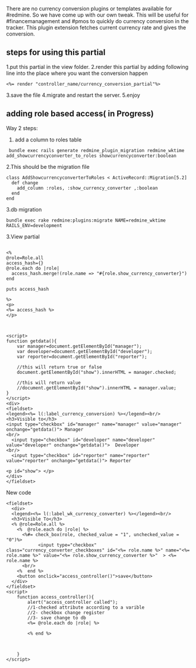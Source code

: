 There are no currency conversion plugins or templates available for #redmine. So we have come up with our own tweak. This will be useful for #financemanagement and #pmos to quickly do currency conversion in the tracker. This plugin extension fetches current currency rate and gives the conversion.

## steps for using this partial

1.put this partial in the view folder.
2.render this partial by adding following line into the place where you want the conversion happen
```
<%= render "controller_name/currency_conversion_partial"%>

```
3.save the file
4.migrate and restart the server.
5.enjoy

## adding role based access( in Progress)

Way 2
steps:

1. add a column to roles table
```
 bundle exec rails generate redmine_plugin_migration redmine_wktime add_showcurrencyconverter_to_roles showcurrencyconverter:boolean
```
2.This should be the  migration file
```
class AddShowcurrencyconverterToRoles < ActiveRecord::Migration[5.2]
  def change
    add_column :roles, :show_currency_converter ,:boolean
  end
end
```
3.db migration 
```
bundle exec rake redmine:plugins:migrate NAME=redmine_wktime RAILS_ENV=development
```
3.View partial
```

<%
@role=Role.all
access_hash={}
@role.each do |role|
  access_hash.merge!(role.name => "#{role.show_currency_converter}")
end

puts access_hash

%>
<p>
<%= access_hash %>
</p>



<script>
function getdata(){
    var manager=document.getElementById("manager");
    var developer=document.getElementById("developer");
    var reporter=document.getElementById("reporter");

    //this will return true or false
    document.getElementById("show").innerHTML = manager.checked;

    //this will return value 
    //document.getElementById("show").innerHTML = manager.value;
}
</script>
<div>
<fieldset>
<legend><%= l(:label_currency_conversion) %></legend><br/>
<h3>Visible to</h3>
<input type="checkbox" id="manager" name="manager" value="manager" onchange="getdata()"> Manager
<br/>
  <input type="checkbox" id="developer" name="developer" value="developer" onchange="getdata()">  Developer 
<br/>
  <input type="checkbox" id="reporter" name="reporter" value="reporter" onchange="getdata()"> Reporter 

<p id="show"> </p>
</div>
</fieldset>
```
New code 

```
<fieldset>
  <div>
  <legend><%= l(:label_wk_currency_converter) %></legend><br/>
  <h3>Visible To</h3>
  <% @role=Role.all %>
    <%  @role.each do |role| %>
      <%#= check_box(role, checked_value = "1", unchecked_value = "0")%>
            <input type="checkbox" class="currency_converter_checkboxes" id="<%= role.name %>" name="<%= role.name %>" value="<%= role.show_currency_converter %>"  > <%= role.name %>
      <br/>
    <%  end %>
    <button onclick="access_controller()">save</button>
  </div>
</fieldset>
<script>
    function access_controller(){
        alert("access_controller called");
        //1-checked attribute according to a varible
        //2- checkbox change register
        //3- save change to db
        <%= @role.each do |role| %>
          
        <% end %>



    }
</script>




```
